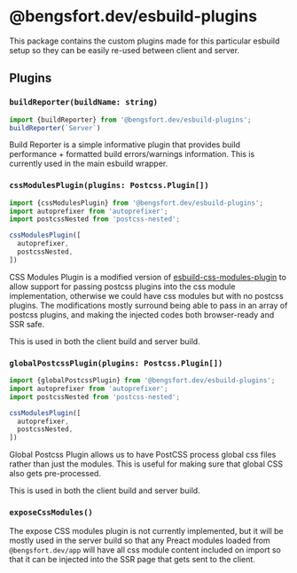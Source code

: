 # @bengsfort.dev/esbuild-plugins

This package contains the custom plugins made for this particular esbuild setup so they can be easily re-used between client and server.

## Plugins

### `buildReporter(buildName: string)`

```js
import {buildReporter} from '@bengsfort.dev/esbuild-plugins';
buildReporter(`Server`)
```

Build Reporter is a simple informative plugin that provides build performance + formatted build errors/warnings information. This is currently used in the main esbuild wrapper.

### `cssModulesPlugin(plugins: Postcss.Plugin[])`

```js
import {cssModulesPlugin} from '@bengsfort.dev/esbuild-plugins';
import autoprefixer from 'autoprefixer';
import postcssNested from 'postcss-nested';

cssModulesPlugin([
  autoprefixer,
  postcssNested,
])
```

CSS Modules Plugin is a modified version of [esbuild-css-modules-plugin](https://github.com/indooorsman/esbuild-css-modules-plugin) to allow support for passing postcss plugins into the css module implementation, otherwise we could have css modules but with no postcss plugins. The modifications mostly surround being able to pass in an array of postcss plugins, and making the injected codes both browser-ready and SSR safe.

This is used in both the client build and server build.

### `globalPostcssPlugin(plugins: Postcss.Plugin[])`

```js
import {globalPostcssPlugin} from '@bengsfort.dev/esbuild-plugins';
import autoprefixer from 'autoprefixer';
import postcssNested from 'postcss-nested';

cssModulesPlugin([
  autoprefixer,
  postcssNested,
])
```

Global Postcss Plugin allows us to have PostCSS process global css files rather than just the modules. This is useful for making sure that global CSS also gets pre-processed.

This is used in both the client build and server build.

### `exposeCssModules()`

The expose CSS modules plugin is not currently implemented, but it will be mostly used in the server build so that any Preact modules loaded from `@bengsfort.dev/app` will have all css module content included on import so that it can be injected into the SSR page that gets sent to the client.
